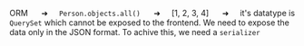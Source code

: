 
ORM &nbsp;&nbsp;&nbsp;&nbsp;&nbsp;➜&nbsp;&nbsp;&nbsp;&nbsp; <code>Person.objects.all()</code> &nbsp;&nbsp;&nbsp;&nbsp;&nbsp;➜&nbsp;&nbsp;&nbsp;&nbsp; [1, 2, 3, 4]  &nbsp;&nbsp;&nbsp;&nbsp;&nbsp;➜&nbsp;&nbsp;&nbsp;&nbsp; it's datatype is <code>QuerySet</code> which cannot be exposed to the frontend. We need to expose the data only in the JSON format. To achive this, we need a <code>serializer</code>

